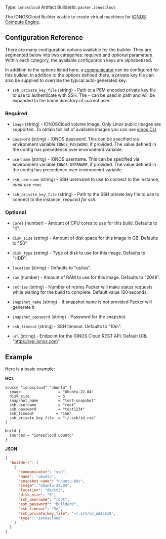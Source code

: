 Type: `ionoscloud`
Artifact BuilderId: `packer.ionoscloud`

The IONOSCloud Builder is able to create virtual machines for
[IONOS Compute Engine](https://cloud.ionos.com/compute).

## Configuration Reference

There are many configuration options available for the builder. They are
segmented below into two categories: required and optional parameters. Within
each category, the available configuration keys are alphabetized.

In addition to the options listed here, a
[communicator](/docs/templates/legacy_json_templates/communicator) can be configured for this
builder. In addition to the options defined there, a private key file
can also be supplied to override the typical auto-generated key:

- `ssh_private_key_file` (string) - Path to a PEM encoded private key file to use to authenticate with SSH.
  The `~` can be used in path and will be expanded to the home directory
  of current user.


### Required

- `image` (string) - IONOSCloud volume image. Only Linux public images are
  supported. To obtain full list of available images you can use
  [ionos CLI](https://github.com/ionos-cloud/ionosctl/blob/master/docs/subcommands/Compute%20Engine/image/list.md#imagelist).

- `password` (string) - IONOS password. This can be specified via
  environment variable `IONOS_PASSWORD`, if provided. The value
  defined in the config has precedence over environemnt variable.

- `username` (string) - IONOS username. This can be specified via
  environment variable `IONOS_USERNAME`, if provided. The value
  defined in the config has precedence over environemnt variable.

- `ssh_username` (string) - SSH username to use to connect to the instance, *must use `root`*.

- `ssh_private_key_file` (string) - Path to the SSH private key file to use to connect to the instance, *required for ssh*.

### Optional

- `cores` (number) - Amount of CPU cores to use for this build. Defaults to
  "4".

- `disk_size` (string) - Amount of disk space for this image in GB. Defaults
  to "50"

- `disk_type` (string) - Type of disk to use for this image. Defaults to
  "HDD".

- `location` (string) - Defaults to "us/las".

- `ram` (number) - Amount of RAM to use for this image. Defaults to "2048".

- `retries` (string) - Number of retries Packer will make status requests
  while waiting for the build to complete. Default value 120 seconds.

- `snapshot_name` (string) - If snapshot name is not provided Packer will
  generate it

- `snapshot_password` (string) - Password for the snapshot.

- `ssh_timeout` (string) - SSH timeout. Defaults to "10m".

<!-- markdown-link-check-disable -->
- `url` (string) - Endpoint for the IONOS Cloud REST API. Default URL
"<https://api.ionos.com>"
<!-- markdown-link-check-enable -->

## Example

Here is a basic example:

**HCL**

```hcl
source "ionoscloud" "ubuntu" {
  image                 = "Ubuntu-22.04"
  disk_size             = 5
  snapshot_name         = "test-snapshot"
  ssh_username          = "root"
  ssh_password          = "test1234"
  ssh_timeout          = "15m"
  ssh_private_key_file  = "~/.ssh/id_rsa"
}

build {
  sources = "ionoscloud.ubuntu"
}
```

**JSON**

```json
{
  "builders": [
    {
      "communicator": "ssh",
      "name": "ubuntu",
      "snapshot_name": "ubuntu-k8s",
      "image": "Ubuntu-22.04",
      "location": "de/txl",
      "disk_size": "5",
      "ssh_username": "root",
      "ssh_password": "builder0",
      "ssh_timeout": "5m",
      "ssh_private_key_file": "~/.ssh/id_ed25519",
      "type": "ionoscloud"
    }
  ]
}
```
